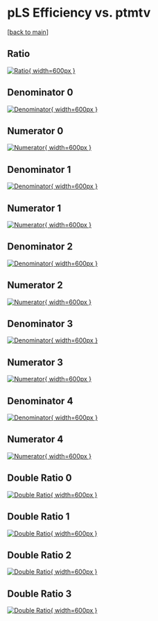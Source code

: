 # pLS Efficiency vs. ptmtv

[[back to main](./)]



## Ratio

[![Ratio](../mtv/var/pLS_vtr_321_0_eff_ptmtv.png){ width=600px }](../mtv/var/pLS_vtr_321_0_eff_ptmtv.pdf)

## Denominator 0

[![Denominator](../mtv/den/pLS_vtr_321_0_eff_ptmtv_den0.png){ width=600px }](../mtv/den/pLS_vtr_321_0_eff_ptmtv_den0.pdf)

## Numerator 0

[![Numerator](../mtv/num/pLS_vtr_321_0_eff_ptmtv_num0.png){ width=600px }](../mtv/num/pLS_vtr_321_0_eff_ptmtv_num0.pdf)

## Denominator 1

[![Denominator](../mtv/den/pLS_vtr_321_0_eff_ptmtv_den1.png){ width=600px }](../mtv/den/pLS_vtr_321_0_eff_ptmtv_den1.pdf)

## Numerator 1

[![Numerator](../mtv/num/pLS_vtr_321_0_eff_ptmtv_num1.png){ width=600px }](../mtv/num/pLS_vtr_321_0_eff_ptmtv_num1.pdf)

## Denominator 2

[![Denominator](../mtv/den/pLS_vtr_321_0_eff_ptmtv_den2.png){ width=600px }](../mtv/den/pLS_vtr_321_0_eff_ptmtv_den2.pdf)

## Numerator 2

[![Numerator](../mtv/num/pLS_vtr_321_0_eff_ptmtv_num2.png){ width=600px }](../mtv/num/pLS_vtr_321_0_eff_ptmtv_num2.pdf)

## Denominator 3

[![Denominator](../mtv/den/pLS_vtr_321_0_eff_ptmtv_den3.png){ width=600px }](../mtv/den/pLS_vtr_321_0_eff_ptmtv_den3.pdf)

## Numerator 3

[![Numerator](../mtv/num/pLS_vtr_321_0_eff_ptmtv_num3.png){ width=600px }](../mtv/num/pLS_vtr_321_0_eff_ptmtv_num3.pdf)

## Denominator 4

[![Denominator](../mtv/den/pLS_vtr_321_0_eff_ptmtv_den4.png){ width=600px }](../mtv/den/pLS_vtr_321_0_eff_ptmtv_den4.pdf)

## Numerator 4

[![Numerator](../mtv/num/pLS_vtr_321_0_eff_ptmtv_num4.png){ width=600px }](../mtv/num/pLS_vtr_321_0_eff_ptmtv_num4.pdf)

## Double Ratio 0

[![Double Ratio](../mtv/ratio/pLS_vtr_321_0_eff_ptmtv_ratio0.png){ width=600px }](../mtv/ratio/pLS_vtr_321_0_eff_ptmtv_ratio0.pdf)

## Double Ratio 1

[![Double Ratio](../mtv/ratio/pLS_vtr_321_0_eff_ptmtv_ratio1.png){ width=600px }](../mtv/ratio/pLS_vtr_321_0_eff_ptmtv_ratio1.pdf)

## Double Ratio 2

[![Double Ratio](../mtv/ratio/pLS_vtr_321_0_eff_ptmtv_ratio2.png){ width=600px }](../mtv/ratio/pLS_vtr_321_0_eff_ptmtv_ratio2.pdf)

## Double Ratio 3

[![Double Ratio](../mtv/ratio/pLS_vtr_321_0_eff_ptmtv_ratio3.png){ width=600px }](../mtv/ratio/pLS_vtr_321_0_eff_ptmtv_ratio3.pdf)

